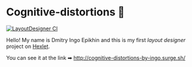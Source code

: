 # Cognitive-distortions 🧠

[![LayoutDesigner CI](https://github.com/Ingo-o/layout-designer-project-lvl1/workflows/LayoutDesigner%20CI/badge.svg)](https://github.com/Ingo-o/layout-designer-project-lvl1/actions)

Hello! My name is Dmitry Ingo Epikhin and this is my first _layout designer_ project on [Hexlet](https://ru.hexlet.io/pages/about?utm_source=github&utm_medium=link&utm_campaign=nodejs-package).

You can see it at the link ➡ http://cognitive-distortions-by-ingo.surge.sh/
